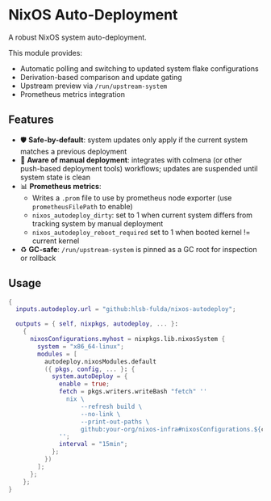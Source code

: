 # NixOS Auto-Deployment
A robust NixOS system auto-deployment.

This module provides:

* Automatic polling and switching to updated system flake configurations
* Derivation-based comparison and update gating
* Upstream preview via `/run/upstream-system`
* Prometheus metrics integration

## Features

* 🛡 **Safe-by-default**: system updates only apply if the current system matches a previous deployment
* 🔐 **Aware of manual deployment**: integrates with colmena (or other push-based deployment tools) workflows; updates are suspended until system state is clean
* 📊 **Prometheus metrics**:
  * Writes a `.prom` file to use by prometheus node exporter (use `prometheusFilePath` to enable)
  * `nixos_autodeploy_dirty`: set to 1 when current system differs from tracking system by manual deployment
  * `nixos_autodeploy_reboot_required` set to 1 when booted kernel != current kernel
* ♻ **GC-safe**: `/run/upstream-system` is pinned as a GC root for inspection or rollback

## Usage

```nix
{
  inputs.autodeploy.url = "github:hlsb-fulda/nixos-autodeploy";

  outputs = { self, nixpkgs, autodeploy, ... }:
    {
      nixosConfigurations.myhost = nixpkgs.lib.nixosSystem {
        system = "x86_64-linux";
        modules = [
          autodeploy.nixosModules.default
          ({ pkgs, config, ... }: {
            system.autoDeploy = {
              enable = true;
              fetch = pkgs.writers.writeBash "fetch" ''
                nix \
                    --refresh build \
                    --no-link \
                    --print-out-paths \
                    github:your-org/nixos-infra#nixosConfigurations.${config.networking.hostName}.config.system.build.toplevel
              '';
              interval = "15min";
            };
          })
        ];
      };
    };
}
```

